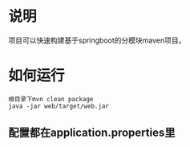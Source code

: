 # 说明
 项目可以快速构建基于springboot的分模块maven项目。

# 如何运行

	根目录下mvn clean package
    java -jar web/target/web.jar
    
## 配置都在application.properties里
